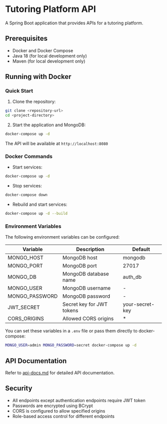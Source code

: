 # Tutoring Platform API

A Spring Boot application that provides APIs for a tutoring platform.

## Prerequisites

- Docker and Docker Compose
- Java 18 (for local development only)
- Maven (for local development only)

## Running with Docker

### Quick Start

1. Clone the repository:
```bash
git clone <repository-url>
cd <project-directory>
```

2. Start the application and MongoDB:
```bash
docker-compose up -d
```

The API will be available at `http://localhost:8080`

### Docker Commands

- Start services:
```bash
docker-compose up -d
```

- Stop services:
```bash
docker-compose down
```

- Rebuild and start services:
```bash
docker-compose up -d --build
```

### Environment Variables

The following environment variables can be configured:

| Variable | Description | Default |
|----------|-------------|---------|
| MONGO_HOST | MongoDB host | mongodb |
| MONGO_PORT | MongoDB port | 27017 |
| MONGO_DB | MongoDB database name | auth_db |
| MONGO_USER | MongoDB username | - |
| MONGO_PASSWORD | MongoDB password | - |
| JWT_SECRET | Secret key for JWT tokens | your-secret-key |
| CORS_ORIGINS | Allowed CORS origins | * |

You can set these variables in a `.env` file or pass them directly to docker-compose:

```bash
MONGO_USER=admin MONGO_PASSWORD=secret docker-compose up -d
```

## API Documentation

Refer to [api-docs.md](api-docs.md) for detailed API documentation.


## Security

- All endpoints except authentication endpoints require JWT token
- Passwords are encrypted using BCrypt
- CORS is configured to allow specified origins
- Role-based access control for different endpoints

